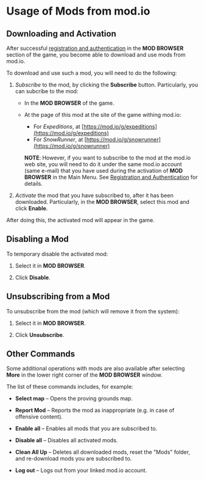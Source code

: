 # Usage of Mods from mod.io

## Downloading and Activation

After successful [registration and authentication][registration_and_authentication] in the **MOD BROWSER** section of the game, you become able to download and use mods from mod.io. 

To download and use such a mod, you will need to do the following:

1.  *Subscribe* to the mod, by clicking the **Subscribe** button. Particularly, you can subcribe to the mod:

    -   In the **MOD BROWSER** of the game.    
    -   At the page of this mod at the site of the game withing mod.io:
        -   For *Expeditions*, at [https://mod.io/g/expeditions](https://mod.io/g/expeditions)
         -   For *SnowRunner*, at [https://mod.io/g/snowrunner](https://mod.io/g/snowrunner)       

        **NOTE**: However, if you want to subscribe to the mod at the mod.io web site, you will need to do it under the same mod.io account (same e-mail) that you have used during the activation of **MOD BROWSER** in the Main Menu. See [Registration and Authentication][registration_and_authentication] for details. 

2.  *Activate* the mod that you have subscribed to, after it has been downloaded. Particularly, in the **MOD BROWSER**, select this mod and click **Enable**. 

After doing this, the activated mod will appear in the game. 


## Disabling a Mod
To temporary disable the activated mod:

1.  Select it in **MOD BROWSER**.

2.  Click **Disable**.


## Unsubscribing from a Mod
To unsubscribe from the mod (which will remove it from the system):

1.  Select it in **MOD BROWSER**.

2.  Click **Unsubscribe**.


## Other Commands
Some additional operations with mods are also available after selecting **More** in the lower right corner of the **MOD BROWSER** window.

The list of these commands includes, for example:

-   **Select map** – Opens the proving grounds map.

-   **Report Mod** – Reports the mod as inappropriate (e.g. in case of offensive content).

-   **Enable all** – Enables all mods that you are subscribed to.

-   **Disable all** – Disables all activated mods.

-   **Clean All Up** – Deletes all downloaded mods, reset the "Mods" folder, and re-download mods you are subscribed to.

-   **Log out** – Logs out from your linked mod.io account.



[registration_and_authentication]: ./registration_and_authentication.md
